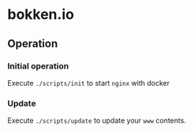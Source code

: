 # bokken.io

## Operation

### Initial operation

Execute `./scripts/init` to start `nginx` with docker

### Update

Execute `./scripts/update` to update your `www` contents.
